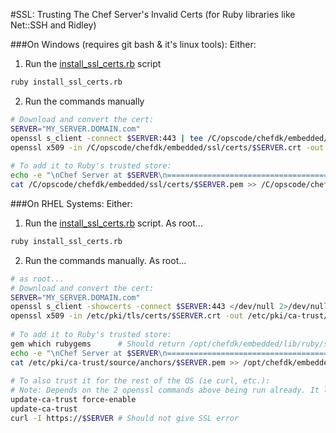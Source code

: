 #SSL: Trusting The Chef Server's Invalid Certs (for Ruby libraries like Net::SSH and Ridley)

###On Windows (requires git bash & it's linux tools):
Either:
1. Run the [install_ssl_certs.rb](install_ssl_certs.rb) script
```bash
ruby install_ssl_certs.rb
```

2. Run the commands manually
```bash
# Download and convert the cert:
SERVER="MY_SERVER.DOMAIN.com"
openssl s_client -connect $SERVER:443 | tee /C/opscode/chefdk/embedded/ssl/certs/$SERVER.crt
openssl x509 -in /C/opscode/chefdk/embedded/ssl/certs/$SERVER.crt -out /C/opscode/chefdk/embedded/ssl/certs/$SERVER.pem -outform PEM
 
# To add it to Ruby's trusted store:
echo -e "\nChef Server at $SERVER\n=========================================" >> /C/opscode/chefdk/embedded/ssl/certs/cacert.pem
cat /C/opscode/chefdk/embedded/ssl/certs/$SERVER.pem >> /C/opscode/chefdk/embedded/ssl/certs/cacert.pem
```


###On RHEL Systems:
Either:
1. Run the [install_ssl_certs.rb](install_ssl_certs.rb) script. As root...
```bash
ruby install_ssl_certs.rb
```

2. Run the commands manually. As root...
```bash
# as root...
# Download and convert the cert:
SERVER="MY_SERVER.DOMAIN.com"
openssl s_client -showcerts -connect $SERVER:443 </dev/null 2>/dev/null | tee /etc/pki/tls/certs/$SERVER.crt
openssl x509 -in /etc/pki/tls/certs/$SERVER.crt -out /etc/pki/ca-trust/source/anchors/$SERVER.pem -outform PEM
 
# To add it to Ruby's trusted store:
gem which rubygems      # Should return /opt/chefdk/embedded/lib/ruby/site_ruby/2.1.0/rubygems.rb
echo -e "\nChef Server at $SERVER\n=========================================" >> /opt/chefdk/embedded/ssl/certs/cacert.pem
cat /etc/pki/ca-trust/source/anchors/$SERVER.pem >> /opt/chefdk/embedded/ssl/certs/cacert.pem
 
# To also trust it for the rest of the OS (ie curl, etc.):
# Note: Depends on the 2 openssl commands above being run already. It looks for & adds .pem files in /etc/pki/ca-trust/source/anchors/
update-ca-trust force-enable
update-ca-trust
curl -I https://$SERVER # Should not give SSL error
```
